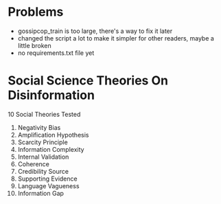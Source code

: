 # Problems
- gossipcop_train is too large, there's a way to fix it later
- changed the script a lot to make it simpler for other readers, maybe a little broken
- no requirements.txt file yet

# Social Science Theories On Disinformation

10 Social Theories Tested

1. Negativity Bias
2. Amplification Hypothesis
3. Scarcity Principle
4. Information Complexity
5. Internal Validation
6. Coherence
7. Credibility Source
8. Supporting Evidence
9. Language Vagueness
10. Information Gap

